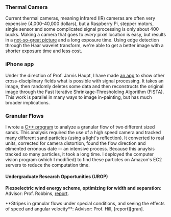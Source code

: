 ### Thermal Camera
Current thermal cameras, meaning infrared (IR) cameras are often very expensive
(4,000-40,000 dollars), but a Raspberry Pi, stepper motors,  single sensor
and some complicated signal processing is only about 400 bucks. Making a camera
that goes to *every* pixel location is easy, but results in a [not-so-great
picture][bad_pic] and a long exposure time. Using edge detection through the
Haar wavelet transform, we're able to get a better image with a shorter
exposure time and less cost.

[bad_pic]:https://raw.github.com/scottsievert/IRcamera/master/temp.rpi/IRcamera/full.png

### iPhone app
Under the direction of Prof. Jarvis Haupt, I have made [an app][app] to show other
cross-disciplinary fields what is possible with signal processing. It takes an
image, then randomly deletes some data and then reconstructs the original
image through the Fast Iterative Shrinkage-Thresholding Algorithm (FISTA). This
work is parallel in many ways to image in-painting, but has much broader
implications.

[app]:https://github.com/scottsievert/iSparse

### Granular Flows 
I wrote a [C++ program][c++] to analyze a granular flow of
two different sized sands. This analysis required the use of a high speed
camera and tracked many different sand particles (using a light's reflection).
It converted to real units, corrected for camera distortion, found the flow
direction and elimented erronous date -- an intensive process. Because this
anaylsis tracked so many particles, it took a long time. I deployed the
computer vision program (which I modified) to find these particles on Amazon's
EC2 servers to reduce the computation time.

[c++]:https://github.com/scottsievert/Granular-Flows-Image-Analysis

#### Undergraduate Research Opportunities (UROP)
**Piezoelectric wind energy scheme, optimizing for width and separation**: Advisor: Prof. Robbins, [report][wind].
<p>
**Stripes in granular flows under special conditions, and seeing the effects of
speed and angular velocity**: Advisor: Prof. Hill,
[report][gran].

<br>
<br>
<br>

[wind]:http://purl.umn.edu/120427
[gran]:http://purl.umn.edu/113663


